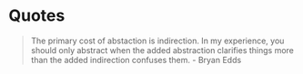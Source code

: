 # Quotes

> The primary cost of abstaction is indirection. In my experience, you should only abstract when the added abstraction clarifies things more than the added indirection confuses them. - Bryan Edds